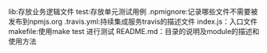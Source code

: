 lib:存放业务逻辑文件
test:存放单元测试用例
.npmignore:记录哪些文件不需要被发布到npmjs.org
.travis.yml:持续集成服务travis的描述文件
index.js：入口文件
makefile:使用make test 进行测试
README.md：目录的说明及module的描述和使用方法